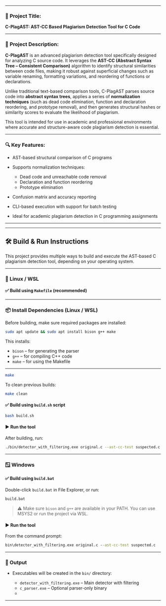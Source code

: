 
---

### 📄 **Project Title:**

**C-PlagAST: AST-CC Based Plagiarism Detection Tool for C Code**

---

### 📝 **Project Description:**

**C-PlagAST** is an advanced plagiarism detection tool specifically designed for analyzing C source code. It leverages the **AST-CC (Abstract Syntax Tree – Consistent Comparison)** algorithm to identify structural similarities between code files, making it robust against superficial changes such as variable renaming, formatting variations, and reordering of functions or declarations.

Unlike traditional text-based comparison tools, C-PlagAST parses source code into **abstract syntax trees**, applies a series of **normalization techniques** (such as dead code elimination, function and declaration reordering, and prototype removal), and then generates structural hashes or similarity scores to evaluate the likelihood of plagiarism.

This tool is intended for use in academic and professional environments where accurate and structure-aware code plagiarism detection is essential.

---

### 🔍 **Key Features:**

* AST-based structural comparison of C programs
* Supports normalization techniques:

  * Dead code and unreachable code removal
  * Declaration and function reordering
  * Prototype elimination
* Confusion matrix and accuracy reporting
* CLI-based execution with support for batch testing
* Ideal for academic plagiarism detection in C programming assignments

---


---

## 🛠️ Build & Run Instructions

This project provides multiple ways to build and execute the AST-based C plagiarism detection tool, depending on your operating system.

---

### 🐧 Linux / WSL

#### ✅ Build using `Makefile` (recommended)

---

### 📦 Install Dependencies (Linux / WSL)

Before building, make sure required packages are installed:

```bash
sudo apt update && sudo apt install bison g++ make
```

This installs:

* `bison` – for generating the parser
* `g++` – for compiling C++ code
* `make` – for using the Makefile

---


```bash
make
```

To clean previous builds:

```bash
make clean
```

#### ✅ Build using `build.sh` script

```bash
bash build.sh
```

#### ▶️ Run the tool

After building, run:

```bash
./bin/detector_with_filtering.exe original.c --ast-cc-test suspected.c
```

---

### 🪟 Windows

#### ✅ Build using `build.bat`

Double-click `build.bat` in File Explorer, or run:

```cmd
build.bat
```

> ⚠️ Make sure `bison` and `g++` are available in your PATH. You can use MSYS2 or run the project via WSL.

#### ▶️ Run the tool

From the command prompt:

```cmd
bin\detector_with_filtering.exe original.c --ast-cc-test suspected.c
```

---

### 📂 Output

* Executables will be created in the `bin/` directory:

  * `detector_with_filtering.exe` – Main detector with filtering
  * `c_parser.exe` – Optional parser-only binary
  * 
---
